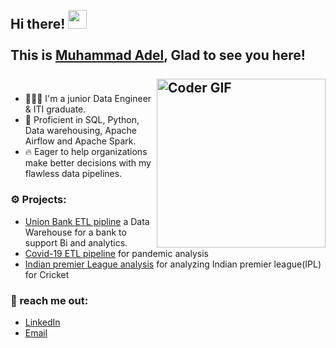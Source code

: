 <h2 align="left">
 <abc>
  <br>Hi there! <img src="https://user-images.githubusercontent.com/42378118/110234147-e3259600-7f4e-11eb-95be-0c4047144dea.gif" width="30"><br>
  <br> This is <a href="https://www.linkedin.com/in/3adiola/" target="_blank">Muhammad Adel</a>, Glad to see you here! <br>
  <br>
    <img align="right" src="https://media.giphy.com/media/SWoSkN6DxTszqIKEqv/giphy.gif" alt="Coder GIF" width="270">
 </abc>

### 
- 👨🏻‍💻 I'm a junior Data Engineer & ITI graduate.
- 🧠 Proficient in SQL, Python, Data warehousing, Apache Airflow and Apache Spark.
- 🔥 Eager to help organizations make better decisions with my flawless data pipelines.



### ⚙️ Projects:
- [Union Bank ETL pipline](https://github.com/3adiola/Data-Engineering/tree/main/Bank_ETL_SSIS) a Data Warehouse for a bank to support 
  Bi and analytics.
- [Covid-19 ETL pipeline](https://github.com/3adiola/Data-Engineering/tree/main/6-%20Covid-19%20analysis) for pandemic analysis  
- [Indian premier League analysis](https://github.com/3adiola/Data-Engineering/tree/main/Indian%20Premier%20League%20data%20analysis%20project) 
  for analyzing Indian premier league(IPL) for Cricket  

### 📩 reach me out:
- [LinkedIn](https://www.linkedin.com/in/3adiola/)
- [Email](mailto:muhammad.aadel97@gmail.com)


